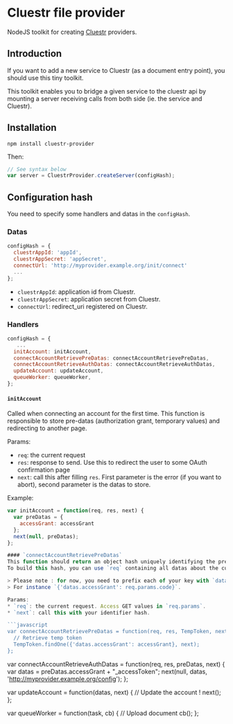 # Cluestr file provider

NodeJS toolkit for creating [Cluestr](http://cluestr.com) providers.

## Introduction

If you want to add a new service to Cluestr (as a document entry point), you should use this tiny toolkit.

This toolkit enables you to bridge a given service to the cluestr api by mounting a server receiving calls from both side (ie. the service and Cluestr).

## Installation

`npm install cluestr-provider`

Then:

```javascript
// See syntax below
var server = CluestrProvider.createServer(configHash);
```

## Configuration hash
You need to specify some handlers and datas in the `configHash`.

### Datas
```javascript
configHash = {
  cluestrAppId: 'appId',
  cluestrAppSecret: 'appSecret',
  connectUrl: 'http://myprovider.example.org/init/connect'
  ...
};
```

* `cluestrAppId`: application id from Cluestr.
* `cluestrAppSecret`: application secret from Cluestr.
* `connectUrl`: redirect_uri registered on Cluestr.

### Handlers

```javascript
configHash = {
   ...
  initAccount: initAccount,
  connectAccountRetrievePreDatas: connectAccountRetrievePreDatas,
  connectAccountRetrieveAuthDatas: connectAccountRetrieveAuthDatas,
  updateAccount: updateAccount,
  queueWorker: queueWorker,
};
```

#### `initAccount`
Called when connecting an account for the first time.
This function is responsible to store pre-datas (authorization grant, temporary values) and redirecting to another page.

Params:
* `req`: the current request
* `res`: response to send. Use this to redirect the user to some OAuth confirmation page
* `next`: call this after filling `res`. First parameter is the error (if you want to abort), second parameter is the datas to store.

Example:
```javascript
var initAccount = function(req, res, next) {
  var preDatas = {
    accessGrant: accessGrant
  };
  next(null, preDatas);
};

#### `connectAccountRetrievePreDatas`
This function should return an object hash uniquely identifying the preDatas previously sent.
To build this hash, you can use `req` containing all datas about the current request (and possibly a callback code, the previous grant, ... depending on your OAuth provider).

> Please note : for now, you need to prefix each of your key with `data.`. This will probably be modified in the future.
> For instance `{'datas.accessGrant': req.params.code}`.

Params:
* `req`: the current request. Access GET values in `req.params`.
* `next`: call this with your identifier hash.

```javascript
var connectAccountRetrievePreDatas = function(req, res, TempToken, next) {
  // Retrieve temp token
  TempToken.findOne({'datas.accessGrant': accessGrant}, next);
};
```

var connectAccountRetrieveAuthDatas = function(req, res, preDatas, next) {
  var datas = preDatas.accessGrant + "_accessToken";
  next(null, datas, 'http://myprovider.example.org/config');
};

var updateAccount = function(datas, next) {
  // Update the account !
  next();
};

var queueWorker = function(task, cb) {
  // Upload document
  cb();
};
